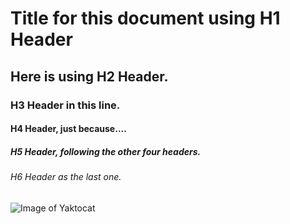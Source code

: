 # Title for this document using H1 Header

## Here is using H2 Header.

### H3 Header in this line.

#### H4 Header, just because....

##### H5 Header, following the other four headers.

###### H6 Header as the last one.

![Image of Yaktocat](https://octodex.github.com/images/yaktocat.png)
